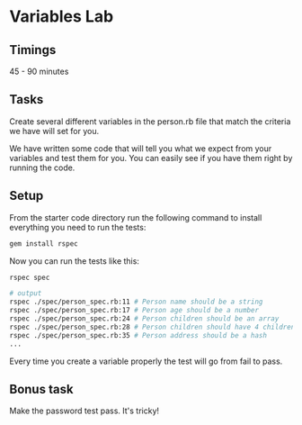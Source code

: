 # Variables Lab

## Timings

45 - 90 minutes

## Tasks

Create several different variables in the person.rb file that match the criteria we have will set for you.

We have written some code that will tell you what we expect from your variables and test them for you. You can easily see if you have them right by running the code.

## Setup 

From the starter code directory run the following command to install everything you need to run the tests:

```bash
gem install rspec
```

Now you can run the tests like this:

```bash
rspec spec

# output
rspec ./spec/person_spec.rb:11 # Person name should be a string
rspec ./spec/person_spec.rb:17 # Person age should be a number
rspec ./spec/person_spec.rb:24 # Person children should be an array
rspec ./spec/person_spec.rb:28 # Person children should have 4 children
rspec ./spec/person_spec.rb:35 # Person address should be a hash
...
```

Every time you create a variable properly the test will go from fail to pass.

## Bonus task

Make the password test pass. It's tricky!